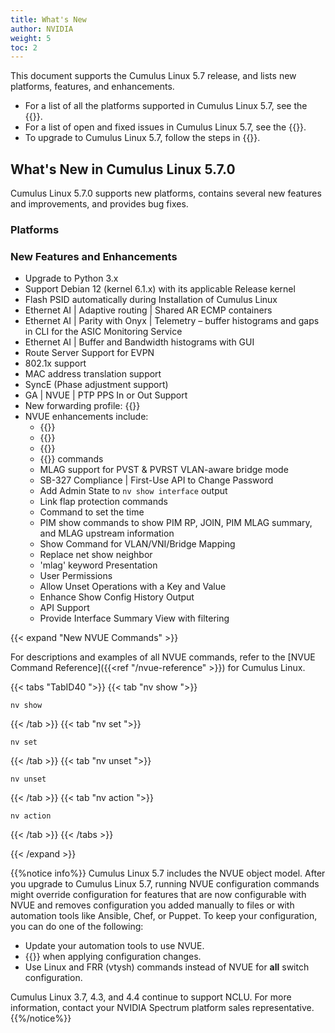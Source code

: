 ```yaml
---
title: What's New
author: NVIDIA
weight: 5
toc: 2
---
```

This document supports the Cumulus Linux 5.7 release, and lists new platforms, features, and enhancements.

- For a list of all the platforms supported in Cumulus Linux 5.7, see the {{<exlink url="www.nvidia.com/en-us/networking/ethernet-switching/hardware-compatibility-list/" text="Hardware Compatibility List (HCL)">}}.
- For a list of open and fixed issues in Cumulus Linux 5.7, see the {{<link title="Cumulus Linux 5.7 Release Notes" text="Cumulus Linux 5.7 Release Notes">}}.
- To upgrade to Cumulus Linux 5.7, follow the steps in {{<link url="Upgrading-Cumulus-Linux">}}.
<!-- vale off -->
## What's New in Cumulus Linux 5.7.0
<!-- vale on -->
Cumulus Linux 5.7.0 supports new platforms, contains several new features and improvements, and provides bug fixes.

### Platforms

### New Features and Enhancements

- Upgrade to Python 3.x
- Support Debian 12 (kernel 6.1.x) with its applicable Release kernel
- Flash PSID automatically during Installation of Cumulus Linux
- Ethernet AI | Adaptive routing | Shared AR ECMP containers
- Ethernet AI | Parity with Onyx | Telemetry – buffer histograms and gaps in CLI for the ASIC Monitoring Service 
- Ethernet AI | Buffer and Bandwidth histograms with GUI
- Route Server Support for EVPN
- 802.1x support
- MAC address translation support
- SyncE (Phase adjustment support)
- GA | NVUE | PTP PPS In or Out Support
- New forwarding profile: {{<link url="Supported-Route-Table-Entries/#spectrum-2-and-spectrum-3" text="l2-heavy-v4-lpm">}}
- NVUE enhancements include:
  - {{<link url="Port-Security" text="Port Security commands">}}
  - {{<link url="Network-Address-Translation-NAT" text="NAT commands">}}
  - {{<link url="In-Service-System-Upgrade-ISSU/#maintenance-mode" text="ISSU maintenance mode commands">}}
  - {{<link url="RADIUS-AAA" text="RADIUS AAA">}} commands
  - MLAG support for PVST & PVRST VLAN-aware bridge mode
  - SB-327 Compliance | First-Use API to Change Password
  - Add Admin State to `nv show interface` output
  - Link flap protection commands
  - Command to set the time
  - PIM show commands to show PIM RP, JOIN, PIM MLAG summary, and MLAG upstream information
  - Show Command for VLAN/VNI/Bridge Mapping
  - Replace net show neighbor
  - 'mlag' keyword Presentation
  - User Permissions
  - Allow Unset Operations with a Key and Value
  - Enhance Show Config History Output
  - API Support
  - Provide Interface Summary View with filtering

{{< expand "New NVUE Commands" >}}

For descriptions and examples of all NVUE commands, refer to the [NVUE Command Reference]({{<ref "/nvue-reference" >}}) for Cumulus Linux.

{{< tabs "TabID40 ">}}
{{< tab "nv show ">}}

```
nv show
```

{{< /tab >}}
{{< tab "nv set ">}}

```
nv set
```

{{< /tab >}}
{{< tab "nv unset ">}}

```
nv unset
```

{{< /tab >}}
{{< tab "nv action ">}}

```
nv action
```

{{< /tab >}}
{{< /tabs >}}

{{< /expand >}}

{{%notice info%}}
Cumulus Linux 5.7 includes the NVUE object model. After you upgrade to Cumulus Linux 5.7, running NVUE configuration commands might override configuration for features that are now configurable with NVUE and removes configuration you added manually to files or with automation tools like Ansible, Chef, or Puppet. To keep your configuration, you can do one of the following:

- Update your automation tools to use NVUE.
- {{<link url="NVUE-CLI/#configure-nvue-to-ignore-linux-files" text="Configure NVUE to ignore certain underlying Linux files">}} when applying configuration changes.
- Use Linux and FRR (vtysh) commands instead of NVUE for **all** switch configuration.

Cumulus Linux 3.7, 4.3, and 4.4 continue to support NCLU. For more information, contact your NVIDIA Spectrum platform sales representative.
{{%/notice%}}
